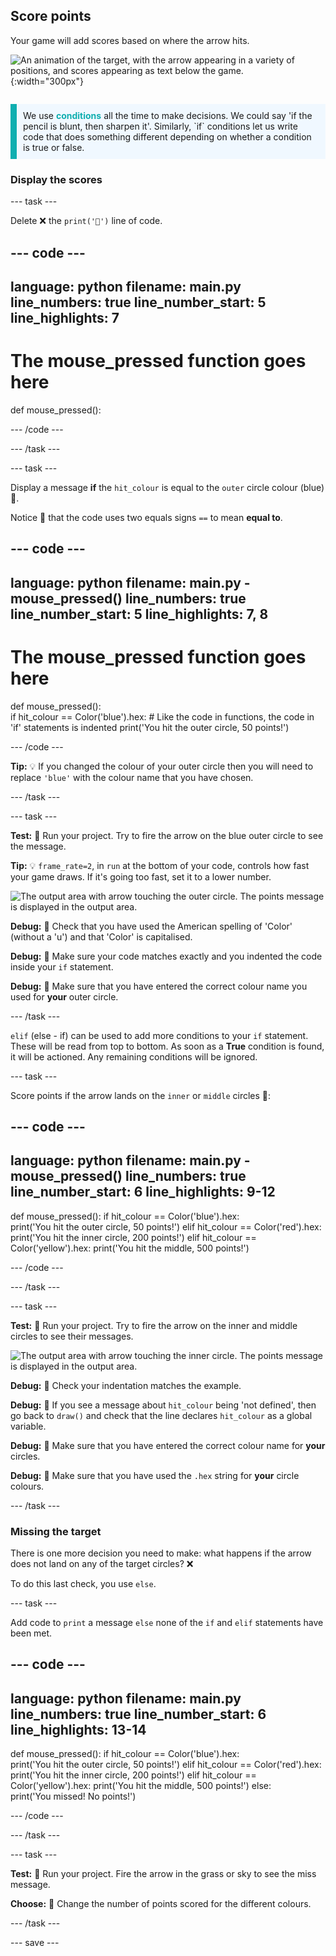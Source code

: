 ## Score points

<div style="display: flex; flex-wrap: wrap">
<div style="flex-basis: 200px; flex-grow: 1; margin-right: 15px;">
Your game will add scores based on where the arrow hits.
</div>
<div>

![An animation of the target, with the arrow appearing in a variety of positions, and scores appearing as text below the game.](images/points-scored.gif){:width="300px"}

</div>
</div>

<p style="border-left: solid; border-width:10px; border-color: #0faeb0; background-color: aliceblue; padding: 10px;">
We use <span style="color: #0faeb0; font-weight: bold;"> conditions</span> all the time to make decisions. We could say 'if the pencil is blunt, then sharpen it'. Similarly, `if` conditions let us write code that does something different depending on whether a condition is true or false.
</p>

### Display the scores

--- task ---

Delete ❌ the `print('🎯')` line of code.

--- code ---
---
language: python filename: main.py line_numbers: true line_number_start: 5
line_highlights: 7
---
# The mouse_pressed function goes here
def mouse_pressed():


--- /code ---

--- /task ---

--- task ---

Display a message **if** the `hit_colour` is equal to the `outer` circle colour (blue) 🎯.

Notice 👀 that the code uses two equals signs `==` to mean **equal to**.

--- code ---
---
language: python filename: main.py - mouse_pressed() line_numbers: true line_number_start: 5
line_highlights: 7, 8
---

# The mouse_pressed function goes here
def mouse_pressed():     
if hit_colour == Color('blue').hex:  # Like the code in functions, the code in 'if' statements is indented print('You hit the outer circle, 50 points!')

--- /code ---

**Tip:** 💡 If you changed the colour of your outer circle then you will need to replace `'blue'` with the colour name that you have chosen.

--- /task ---

--- task ---

**Test:** 🔄 Run your project. Try to fire the arrow on the blue outer circle to see the message.

**Tip:** 💡 `frame_rate=2`, in `run` at the bottom of your code, controls how fast your game draws. If it's going too fast, set it to a lower number.

![The output area with arrow touching the outer circle. The points message is displayed in the output area.](images/blue-points.png)

**Debug:** 🐞 Check that you have used the American spelling of 'Color' (without a 'u') and that 'Color' is capitalised.

**Debug:** 🐞 Make sure your code matches exactly and you indented the code inside your `if` statement.

**Debug:** 🐞 Make sure that you have entered the correct colour name you used for **your** outer circle.

--- /task ---

`elif` (else - if) can be used to add more conditions to your `if` statement. These will be read from top to bottom. As soon as a **True** condition is found, it will be actioned. Any remaining conditions will be ignored.

--- task ---

Score points if the arrow lands on the `inner` or `middle` circles 🎯:

--- code ---
---
language: python filename: main.py - mouse_pressed() line_numbers: true line_number_start: 6
line_highlights: 9-12
---

def mouse_pressed(): if hit_colour == Color('blue').hex:   
print('You hit the outer circle, 50 points!') elif hit_colour == Color('red').hex: print('You hit the inner circle, 200 points!') elif hit_colour == Color('yellow').hex: print('You hit the middle, 500 points!')

--- /code ---

--- /task ---

--- task ---

**Test:** 🔄 Run your project. Try to fire the arrow on the inner and middle circles to see their messages.

![The output area with arrow touching the inner circle. The points message is displayed in the output area.](images/yellow-points.png)

**Debug:** 🐞 Check your indentation matches the example.

**Debug:** 🐞 If you see a message about `hit_colour` being 'not defined', then go back to `draw()` and check that the line declares `hit_colour` as a global variable.

**Debug:** 🐞 Make sure that you have entered the correct colour name for **your** circles.

**Debug:** 🐞 Make sure that you have used the `.hex` string for **your** circle colours.

--- /task ---

### Missing the target

There is one more decision you need to make: what happens if the arrow does not land on any of the target circles? ❌

To do this last check, you use `else`.

--- task ---

Add code to `print` a message `else` none of the `if` and `elif` statements have been met.

--- code ---
---
language: python filename: main.py line_numbers: true line_number_start: 6
line_highlights: 13-14
---

def mouse_pressed(): if hit_colour == Color('blue').hex:   
print('You hit the outer circle, 50 points!') elif hit_colour == Color('red').hex: print('You hit the inner circle, 200 points!') elif hit_colour == Color('yellow').hex: print('You hit the middle, 500 points!') else:   
print('You missed! No points!')

--- /code ---

--- /task ---

--- task ---

**Test:** 🔄 Run your project. Fire the arrow in the grass or sky to see the miss message.

**Choose:** 💭 Change the number of points scored for the different colours.

--- /task ---

--- save ---
